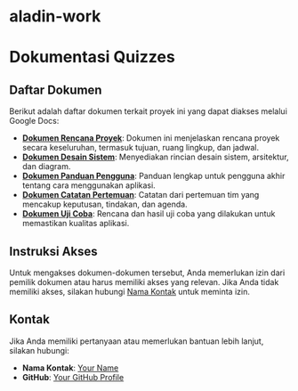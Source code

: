 # aladin-work
# Dokumentasi Quizzes

## Daftar Dokumen

Berikut adalah daftar dokumen terkait proyek ini yang dapat diakses melalui Google Docs:

- **[Dokumen Rencana Proyek](https://docs.google.com/document/d/your-doc-id)**: Dokumen ini menjelaskan rencana proyek secara keseluruhan, termasuk tujuan, ruang lingkup, dan jadwal.
- **[Dokumen Desain Sistem](https://docs.google.com/document/d/your-doc-id)**: Menyediakan rincian desain sistem, arsitektur, dan diagram.
- **[Dokumen Panduan Pengguna](https://docs.google.com/document/d/your-doc-id)**: Panduan lengkap untuk pengguna akhir tentang cara menggunakan aplikasi.
- **[Dokumen Catatan Pertemuan](https://docs.google.com/document/d/your-doc-id)**: Catatan dari pertemuan tim yang mencakup keputusan, tindakan, dan agenda.
- **[Dokumen Uji Coba](https://docs.google.com/document/d/your-doc-id)**: Rencana dan hasil uji coba yang dilakukan untuk memastikan kualitas aplikasi.

## Instruksi Akses

Untuk mengakses dokumen-dokumen tersebut, Anda memerlukan izin dari pemilik dokumen atau harus memiliki akses yang relevan. Jika Anda tidak memiliki akses, silakan hubungi [Nama Kontak](mailto:your-email@example.com) untuk meminta izin.

## Kontak

Jika Anda memiliki pertanyaan atau memerlukan bantuan lebih lanjut, silakan hubungi:
- **Nama Kontak**: [Your Name](mailto:your-email@example.com)
- **GitHub**: [Your GitHub Profile](https://github.com/username)
